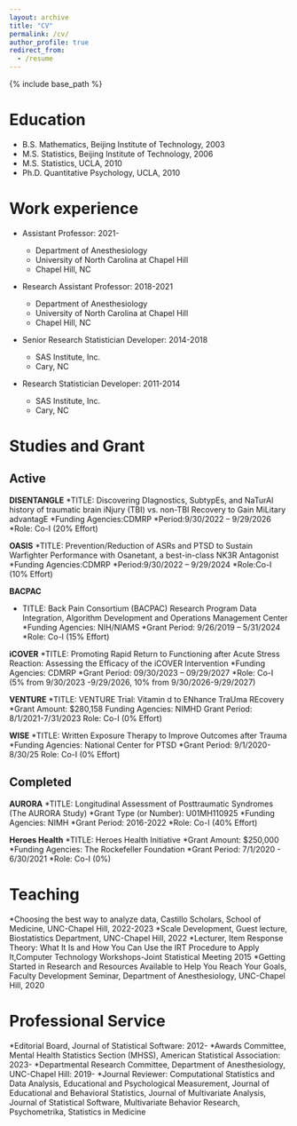 ```yaml
---
layout: archive
title: "CV"
permalink: /cv/
author_profile: true
redirect_from:
  - /resume
---
```


{% include base_path %}

Education
======
* B.S. Mathematics, Beijing Institute of Technology, 2003
* M.S. Statistics, Beijing Institute of Technology, 2006
* M.S. Statistics, UCLA, 2010 
* Ph.D. Quantitative Psychology, UCLA, 2010 

Work experience
======
* Assistant Professor: 2021-
  * Department of Anesthesiology
  * University of North Carolina at Chapel Hill
  * Chapel Hill, NC
  
* Research Assistant Professor: 2018-2021
  * Department of Anesthesiology
  * University of North Carolina at Chapel Hill
  * Chapel Hill, NC

* Senior Research Statistician Developer: 2014-2018
  * SAS Institute, Inc.
  * Cary, NC

* Research Statistician Developer: 2011-2014
  * SAS Institute, Inc.
  * Cary, NC 
  
Studies and Grant
======

Active
------

**DISENTANGLE**
*TITLE: Discovering DIagnostics, SubtypEs, and NaTurAl history of traumatic brain iNjury (TBI) vs. non-TBI Recovery to Gain MiLitary advantagE
*Funding Agencies:CDMRP
*Period:9/30/2022 – 9/29/2026
*Role: Co-I (20% Effort)

**OASIS**
*TITLE: Prevention/Reduction of ASRs and PTSD to Sustain Warfighter Performance with Osanetant, a best-in-class NK3R Antagonist
*Funding Agencies:CDMRP
*Period:9/30/2022 – 9/29/2024
*Role:Co-I (10% Effort)

**BACPAC**
* TITLE:  Back Pain Consortium (BACPAC) Research Program Data Integration, Algorithm Development and Operations Management Center 
*Funding Agencies: NIH/NIAMS
*Grant Period: 9/26/2019 – 5/31/2024
*Role: Co-I (15% Effort)

**iCOVER**
*TITLE:  Promoting Rapid Return to Functioning after Acute Stress Reaction: Assessing the Efficacy of the iCOVER Intervention
*Funding Agencies: CDMRP
*Grant Period: 09/30/2023 – 09/29/2027
*Role: Co-I (5% from 9/30/2023 -9/29/2026, 10% from 9/30/2026-9/29/2027)


**VENTURE**
*TITLE: VENTURE Trial: Vitamin d to ENhance TraUma REcovery
*Grant Amount: $280,158
Funding Agencies: NIMHD
Grant Period: 8/1/2021-7/31/2023
Role: Co-I (0% Effort)

**WISE**
*TITLE: Written Exposure Therapy to Improve Outcomes after Trauma
*Funding Agencies: National Center for PTSD
*Grant Period: 9/1/2020-8/30/25
Role: Co-I (0% Effort)

Completed
------
**AURORA**
*TITLE: Longitudinal Assessment of Posttraumatic Syndromes (The AURORA Study)
*Grant Type (or Number): 	U01MH110925
*Funding Agencies:	NIMH
*Grant Period:	2016-2022 
*Role: Co-I (40% Effort)

**Heroes Health**
*TITLE: 		Heroes Health Initiative
*Grant Amount: 	$250,000
*Funding Agencies: 	The Rockefeller Foundation
*Grant Period:	7/1/2020 - 6/30/2021
*Role:		Co-I (0%)

Teaching
======
*Choosing the best way to analyze data, Castillo Scholars, School of Medicine, UNC-Chapel Hill, 2022-2023
*Scale Development, Guest lecture, Biostatistics Department, UNC-Chapel Hill, 2022
*Lecturer, Item Response Theory: What It Is and How You Can Use the IRT Procedure to Apply It,Computer Technology Workshops-Joint Statistical Meeting 2015
*Getting Started in Research and Resources Available to Help You Reach Your Goals, Faculty   Development Seminar, Department of Anesthesiology, UNC-Chapel Hill, 2020

Professional Service
======
*Editorial Board, Journal of Statistical Software: 2012-
*Awards Committee, Mental Health Statistics Section (MHSS), American Statistical Association: 2023-
*Departmental Research Committee, Department of Anesthesiology, UNC-Chapel Hill: 2019-
*Journal Reviewer: Computational Statistics and Data Analysis, Educational and Psychological Measurement, Journal of Educational and Behavioral Statistics, Journal of Multivariate Analysis, Journal of Statistical Software, Multivariate Behavior Research, Psychometrika, Statistics in Medicine